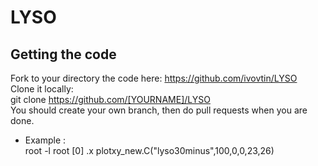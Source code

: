 # LYSO
## Getting the code
Fork to your directory the code here: https://github.com/ivovtin/LYSO<br />
Clone it locally:<br />
git clone https://github.com/[YOURNAME]/LYSO <br />
You should create your own branch, then do pull requests when you are done. <br />
- Example : <br />
root -l 
root [0] .x plotxy_new.C("lyso30minus",100,0,0,23,26)

